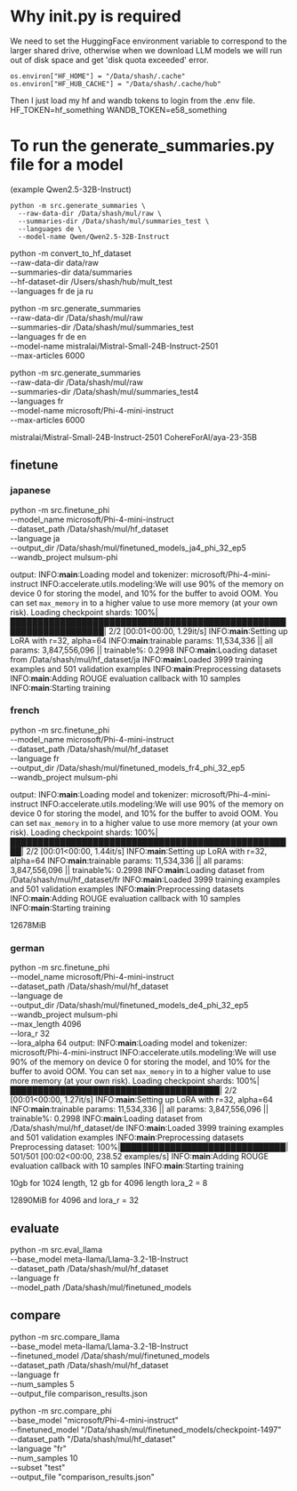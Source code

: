 # Why __init__.py is required
We need to set the HuggingFace environment variable to correspond to the larger shared drive, otherwise when we download LLM models we will run out of disk space and get 'disk quota exceeded' error.

```
os.environ["HF_HOME"] = "/Data/shash/.cache"
os.environ["HF_HUB_CACHE"] = "/Data/shash/.cache/hub"
```

Then I just load my hf and wandb tokens to login from the .env file.
HF_TOKEN=hf_something
WANDB_TOKEN=e58_something

# To run the generate_summaries.py file for a model 
(example Qwen2.5-32B-Instruct)

```
python -m src.generate_summaries \
  --raw-data-dir /Data/shash/mul/raw \
  --summaries-dir /Data/shash/mul/summaries_test \
  --languages de \
  --model-name Qwen/Qwen2.5-32B-Instruct
```
python -m convert_to_hf_dataset \
  --raw-data-dir data/raw \
  --summaries-dir data/summaries \
  --hf-dataset-dir /Users/shash/hub/mult_test \
  --languages fr de ja ru

python -m src.generate_summaries \
  --raw-data-dir /Data/shash/mul/raw \
  --summaries-dir /Data/shash/mul/summaries_test \
  --languages fr de en \
  --model-name mistralai/Mistral-Small-24B-Instruct-2501 \
  --max-articles 6000

python -m src.generate_summaries \
  --raw-data-dir /Data/shash/mul/raw \
  --summaries-dir /Data/shash/mul/summaries_test4 \
  --languages fr \
  --model-name microsoft/Phi-4-mini-instruct \
  --max-articles 6000
  
mistralai/Mistral-Small-24B-Instruct-2501
CohereForAI/aya-23-35B
## finetune

### japanese
python -m src.finetune_phi \
  --model_name microsoft/Phi-4-mini-instruct \
  --dataset_path /Data/shash/mul/hf_dataset \
  --language ja \
  --output_dir /Data/shash/mul/finetuned_models_ja4_phi_32_ep5 \
  --wandb_project mulsum-phi

output: INFO:__main__:Loading model and tokenizer: microsoft/Phi-4-mini-instruct
INFO:accelerate.utils.modeling:We will use 90% of the memory on device 0 for storing the model, and 10% for the buffer to avoid OOM. You can set `max_memory` in to a higher value to use more memory (at your own risk).
Loading checkpoint shards: 100%|███████████████████████████████████████████████████████████████████| 2/2 [00:01<00:00,  1.29it/s]
INFO:__main__:Setting up LoRA with r=32, alpha=64
INFO:__main__:trainable params: 11,534,336 || all params: 3,847,556,096 || trainable%: 0.2998
INFO:__main__:Loading dataset from /Data/shash/mul/hf_dataset/ja
INFO:__main__:Loaded 3999 training examples and 501 validation examples
INFO:__main__:Preprocessing datasets
INFO:__main__:Adding ROUGE evaluation callback with 10 samples
INFO:__main__:Starting training

### french
python -m src.finetune_phi \
  --model_name microsoft/Phi-4-mini-instruct \
  --dataset_path /Data/shash/mul/hf_dataset \
  --language fr \
  --output_dir /Data/shash/mul/finetuned_models_fr4_phi_32_ep5 \
  --wandb_project mulsum-phi

output: INFO:__main__:Loading model and tokenizer: microsoft/Phi-4-mini-instruct
INFO:accelerate.utils.modeling:We will use 90% of the memory on device 0 for storing the model, and 10% for the buffer to avoid OOM. You can set `max_memory` in to a higher value to use more memory (at your own risk).
Loading checkpoint shards: 100%|████████████████████████████████████████████████████| 2/2 [00:01<00:00,  1.44it/s]
INFO:__main__:Setting up LoRA with r=32, alpha=64
INFO:__main__:trainable params: 11,534,336 || all params: 3,847,556,096 || trainable%: 0.2998
INFO:__main__:Loading dataset from /Data/shash/mul/hf_dataset/fr
INFO:__main__:Loaded 3999 training examples and 501 validation examples
INFO:__main__:Preprocessing datasets
INFO:__main__:Adding ROUGE evaluation callback with 10 samples
INFO:__main__:Starting training 

12678MiB

### german
python -m src.finetune_phi \
  --model_name microsoft/Phi-4-mini-instruct \
  --dataset_path /Data/shash/mul/hf_dataset \
  --language de \
  --output_dir /Data/shash/mul/finetuned_models_de4_phi_32_ep5 \
  --wandb_project mulsum-phi \
  --max_length 4096 \
  --lora_r 32 \
  --lora_alpha 64
output: INFO:__main__:Loading model and tokenizer: microsoft/Phi-4-mini-instruct
INFO:accelerate.utils.modeling:We will use 90% of the memory on device 0 for storing the model, and 10% for the buffer to avoid OOM. You can set `max_memory` in to a higher value to use more memory (at your own risk).
Loading checkpoint shards: 100%|██████████████████████████████████████| 2/2 [00:01<00:00,  1.27it/s]
INFO:__main__:Setting up LoRA with r=32, alpha=64
INFO:__main__:trainable params: 11,534,336 || all params: 3,847,556,096 || trainable%: 0.2998
INFO:__main__:Loading dataset from /Data/shash/mul/hf_dataset/de
INFO:__main__:Loaded 3999 training examples and 501 validation examples
INFO:__main__:Preprocessing datasets
Preprocessing dataset: 100%|██████████████████████████████| 501/501 [00:02<00:00, 238.52 examples/s]
INFO:__main__:Adding ROUGE evaluation callback with 10 samples
INFO:__main__:Starting training

10gb for 1024 length, 12 gb for 4096 length lora_2 = 8

12890MiB for 4096 and lora_r = 32

## evaluate

python -m src.eval_llama \
  --base_model meta-llama/Llama-3.2-1B-Instruct \
  --dataset_path /Data/shash/mul/hf_dataset \
  --language fr \
  --model_path /Data/shash/mul/finetuned_models

## compare

python -m src.compare_llama \
    --base_model meta-llama/Llama-3.2-1B-Instruct \
    --finetuned_model /Data/shash/mul/finetuned_models \
    --dataset_path /Data/shash/mul/hf_dataset \
    --language fr \
    --num_samples 5 \
    --output_file comparison_results.json

python -m src.compare_phi \
  --base_model "microsoft/Phi-4-mini-instruct" \
  --finetuned_model "/Data/shash/mul/finetuned_models/checkpoint-1497" \
  --dataset_path "/Data/shash/mul/hf_dataset" \
  --language "fr" \
  --num_samples 10 \
  --subset "test" \
  --output_file "comparison_results.json"
